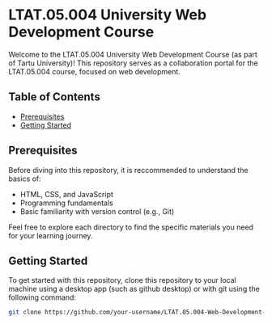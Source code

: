 # LTAT.05.004 University Web Development Course

Welcome to the LTAT.05.004 University Web Development Course (as part of Tartu University)! 
This repository serves as a collaboration portal for the LTAT.05.004 course, focused on web development. 

## Table of Contents

- [Prerequisites](#prerequisites)
- [Getting Started](#getting-started)


## Prerequisites

Before diving into this repository, it is reccommended to understand the basics of:
- HTML, CSS, and JavaScript
- Programming fundamentals
- Basic familiarity with version control (e.g., Git)


Feel free to explore each directory to find the specific materials you need for your learning journey.

## Getting Started

To get started with this repository, clone this repository to your local machine using a desktop app (such as github desktop) or with git using the following command:
   ```bash
   git clone https://github.com/your-username/LTAT.05.004-Web-Development-Course.git

